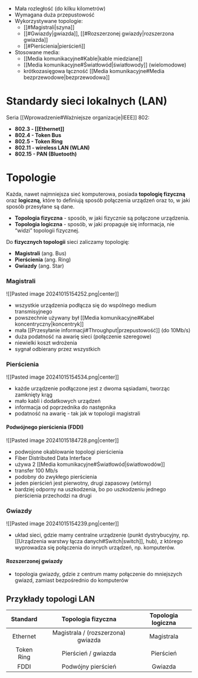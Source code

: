 - Mała rozległość (do kilku kilometrów)
- Wymagana duża przepustowość
- Wykorzystywane topologie:
	- [[#Magistrali|szyna]]
	- [[#Gwiazdy|gwiazda]], [[#Rozszerzonej gwiazdy|rozszerzona gwiazda]]
	- [[#Pierścienia|pierścień]]
- Stosowane media:
	- [[Media komunikacyjne#Kable|kable miedziane]]
	- [[Media komunikacyjne#Światłowód|światłowody]] (wielomodowe)
	- krótkozasięgowa łączność [[Media komunikacyjne#Media bezprzewodowe|bezprzewodowa]]
# Standardy sieci lokalnych (LAN)

Seria [[Wprowadzenie#Ważniejsze organizacje|IEEE]] 802:
- **802.3 - [[Ethernet]]**
- **802.4 - Token Bus**
- **802.5 - Token Ring**
- **802.11 - wireless LAN (WLAN)**
- **802.15 - PAN (Bluetooth)**

# Topologie

Każda, nawet najmniejsza sieć komputerowa, posiada **topologię fizyczną** oraz **logiczną**, które to definiują sposób połączenia urządzeń oraz to, w jaki sposób przesyłane są dane.
- **Topologia fizyczna** - sposób, w jaki fizycznie są połączone urządzenia.
- **Topologia logiczna** - sposób, w jaki propaguje się informacja, nie “widzi” topologii fizycznej.

Do **fizycznych topologii** sieci zaliczamy topologię:
- **Magistrali** (ang. Bus)
- **Pierścienia** (ang. Ring)
- **Gwiazdy** (ang. Star)
### Magistrali

![[Pasted image 20241015154252.png|center]]

- wszystkie urządzenia podłącza się do wspólnego medium transmisyjnego
- powszechnie używany był [[Media komunikacyjne#Kabel koncentryczny|koncentryk]]
- mała [[Przesyłanie informacji#Throughput|przepustowość]] (do 10Mb/s)
- duża podatność na awarię sieci (połączenie szeregowe)
- niewielki koszt wdrożenia
- sygnał odbierany przez wszystkich
### Pierścienia

![[Pasted image 20241015154534.png|center]]

- każde urządzenie podłączone jest z dwoma sąsiadami, tworząc zamknięty krąg
- mało kabli i dodatkowych urządzeń
- informacja od poprzednika do następnika
- podatność na awarię - tak jak w topologii magistrali
#### Podwójnego pierścienia (FDDI)

![[Pasted image 20241015184728.png|center]]

- podwojone okablowanie topologi pierścienia
- Fiber Distributed Data Interface
- używa 2 [[Media komunikacyjne#Światłowód|światłowodów]]
- transfer 100 Mb/s
- podobny do zwykłego pierścienia
- jeden pierścień jest pierwotny, drugi zapasowy (wtórny)
- bardziej odporny na uszkodzenia, bo po uszkodzeniu jednego pierścienia przechodzi na drugi
### Gwiazdy 

![[Pasted image 20241015154239.png|center]]
- układ sieci, gdzie mamy centralne urządzenie (punkt dystrybucyjny, np. [[Urządzenia warstwy łącza danych#Switch|switch]], hub), z którego wyprowadza się połączenia do innych urządzeń, np. komputerów.
####  Rozszerzonej gwiazdy
- topologia gwiazdy, gdzie z centrum mamy połączenie do mniejszych gwiazd, zamiast bezpośrednio do komputerów

## Przykłady topologi LAN

| **Standard** |       **Topologia fizyczna**       | **Topologia logiczna** |
| :----------: | :--------------------------------: | :--------------------: |
|   Ethernet   | Magistrala / (rozszerzona) gwiazda |       Magistrala       |
|  Token Ring  |        Pierścień / gwiazda         |       Pierścień        |
|     FDDI     |         Podwójny pierścień         |        Gwiazda         |

